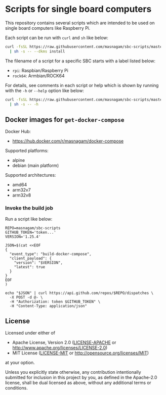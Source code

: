 # Scripts for single board computers

This repository contains several scripts which are intended to be used on single
board computers like Raspberry Pi.

Each script can be run with `curl` and `sh` like below:

```sh
curl -fsSL https://raw.githubusercontent.com/masnagam/sbc-scripts/master/install-px4-drv \
  | sh -s -- --dkms install
```

The filename of a script for a specific SBC starts with a label listed below:

* `rpi`: Raspbian/Raspberry Pi
* `rock64`: Armbian/ROCK64

For details, see comments in each script or help which is shown by running with
the `-h` or `--help` option like below:

```sh
curl -fsSL https://raw.githubusercontent.com/masnagam/sbc-scripts/master/get-docker-compose \
  | sh -s -- -h
```

## Docker images for `get-docker-compose`

Docker Hub:

* https://hub.docker.com/r/masnagam/docker-compose

Supported platforms:

* alpine
* debian (main platform)

Supported architectures:

* amd64
* arm32v7
* arm32v8

### Invoke the build job

Run a script like below:

```shell
REPO=masnagam/sbc-scripts
GITHUB_TOKEN='token...'
VERSION='1.25.4'

JSON=$(cat <<EOF
{
  "event_type": "build-docker-compose",
  "client_payload": {
    "version": "$VERSION",
    "latest": true
  }
}
EOF
)

echo "$JSON" | curl https://api.github.com/repos/$REPO/dispatches \
  -X POST -d @- \
  -H "Authorization: token $GITHUB_TOKEN" \
  -H "Content-Type: application/json"
```

## License

Licensed under either of

* Apache License, Version 2.0
  ([LICENSE-APACHE] or http://www.apache.org/licenses/LICENSE-2.0)
* MIT License
  ([LICENSE-MIT] or http://opensource.org/licenses/MIT)

at your option.

Unless you explicitly state otherwise, any contribution intentionally submitted
for inclusion in this project by you, as defined in the Apache-2.0 license,
shall be dual licensed as above, without any additional terms or conditions.

[LICENSE-APACHE]: ./LICENSE-APACHE
[LICENSE-MIT]: ./LICENSE-MIT
